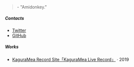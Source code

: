 > \- "Amidonkey." 

##### Contacts

- [Twitter](https://twitter.com/amzrk2)
- [GitHub](http://github.com/amzrk2)

##### Works

- [KaguraMea Record Site「KaguraMea Live Record」](https://kaguramea-record.github.io/) · 2019
